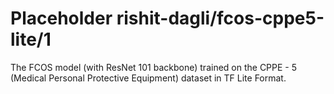 # Placeholder rishit-dagli/fcos-cppe5-lite/1
The FCOS model (with ResNet 101 backbone) trained on the CPPE - 5 (Medical Personal Protective Equipment) dataset in TF Lite Format.

<!-- task: image-object-detection -->
<!-- network-architecture: fcos -->
<!-- dataset: cppe-5 -->
<!-- fine-tunable: false -->
<!-- license: apache-2.0 -->
